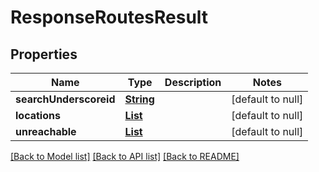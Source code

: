 # ResponseRoutesResult
## Properties

Name | Type | Description | Notes
------------ | ------------- | ------------- | -------------
**searchUnderscoreid** | [**String**](string.md) |  | [default to null]
**locations** | [**List**](ResponseRoutesLocation.md) |  | [default to null]
**unreachable** | [**List**](string.md) |  | [default to null]

[[Back to Model list]](../README.md#documentation-for-models) [[Back to API list]](../README.md#documentation-for-api-endpoints) [[Back to README]](../README.md)

